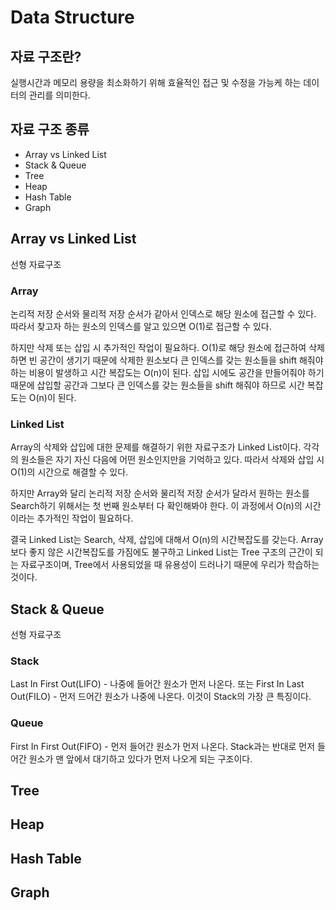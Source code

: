 # Data Structure

## 자료 구조란?

실행시간과 메모리 용량을 최소화하기 위해 효율적인 접근 및 수정을 가능케 하는 데이터의 관리를 의미한다.

## 자료 구조 종류

- Array vs Linked List
- Stack & Queue
- Tree
- Heap
- Hash Table
- Graph

## Array vs Linked List
선형 자료구조
### Array

논리적 저장 순서와 물리적 저장 순서가 같아서 인덱스로 해당 원소에 접근할 수 있다. 따라서 찾고자 하는 원소의 인덱스를 알고 있으면 O(1)로 접근할 수 있다.

하지만 삭제 또는 삽입 시 추가적인 작업이 필요하다. O(1)로 해당 원소에 접근하여 삭제하면 빈 공간이 생기기 때문에 삭제한 원소보다 큰 인덱스를 갖는 원소들을 shift 해줘야 하는 비용이 발생하고 시간 복잡도는 O(n)이 된다. 삽입 시에도 공간을 만들어줘야 하기 때문에 삽입할 공간과 그보다 큰 인덱스를 갖는 원소들을 shift 해줘야 하므로 시간 복잡도는 O(n)이 된다.

### Linked List

Array의 삭제와 삽입에 대한 문제를 해결하기 위한 자료구조가 Linked List이다. 각각의 원소들은 자기 자신 다음에 어떤 원소인지만을 기억하고 있다. 따라서 삭제와 삽입 시 O(1)의 시간으로 해결할 수 있다.

하지만 Array와 달리 논리적 저장 순서와 물리적 저장 순서가 달라서 원하는 원소를 Search하기 위해서는 첫 번째 원소부터 다 확인해봐야 한다. 이 과정에서 O(n)의 시간이라는 추가적인 작업이 필요하다.

결국 Linked List는 Search, 삭제, 삽입에 대해서 O(n)의 시간복잡도를 갖는다. Array보다 좋지 않은 시간복잡도를 가짐에도 불구하고 Linked List는 Tree 구조의 근간이 되는 자료구조이며, Tree에서 사용되었을 때 유용성이 드러나기 때문에 우리가 학습하는 것이다.

## Stack & Queue
선형 자료구조
### Stack
Last In First Out(LIFO) - 나중에 들어간 원소가 먼저 나온다. 또는 First In Last Out(FILO) - 먼저 드어간 원소가 나중에 나온다. 이것이 Stack의 가장 큰 특징이다.

### Queue
First In First Out(FIFO) - 먼저 들어간 원소가 먼저 나온다. Stack과는 반대로 먼저 들어간 원소가 맨 앞에서 대기하고 있다가 먼저 나오게 되는 구조이다.

## Tree

## Heap

## Hash Table

## Graph